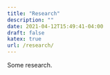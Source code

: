 ```yaml
---
title: "Research"
description: ""
date: 2021-04-12T15:49:41-04:00
draft: false
katex: true
url: /research/
---
```


Some research.